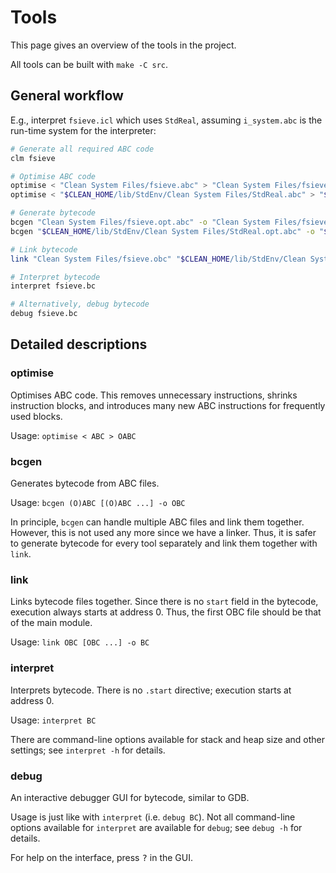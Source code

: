 # Tools

This page gives an overview of the tools in the project.

All tools can be built with `make -C src`.

## General workflow

E.g., interpret `fsieve.icl` which uses `StdReal`, assuming `i_system.abc` is
the run-time system for the interpreter:

```bash
# Generate all required ABC code
clm fsieve

# Optimise ABC code
optimise < "Clean System Files/fsieve.abc" > "Clean System Files/fsieve.opt.abc"
optimise < "$CLEAN_HOME/lib/StdEnv/Clean System Files/StdReal.abc" > "$CLEAN_HOME/lib/StdEnv/Clean System Files/StdReal.opt.abc"

# Generate bytecode
bcgen "Clean System Files/fsieve.opt.abc" -o "Clean System Files/fsieve.obc"
bcgen "$CLEAN_HOME/lib/StdEnv/Clean System Files/StdReal.opt.abc" -o "$CLEAN_HOME/lib/StdEnv/Clean System Files/StdReal.obc"

# Link bytecode
link "Clean System Files/fsieve.obc" "$CLEAN_HOME/lib/StdEnv/Clean System Files/StdReal.obc" i_system.abc -o fsieve.bc

# Interpret bytecode
interpret fsieve.bc

# Alternatively, debug bytecode
debug fsieve.bc
```

## Detailed descriptions

### optimise

Optimises ABC code. This removes unnecessary instructions, shrinks instruction
blocks, and introduces many new ABC instructions for frequently used blocks.

Usage: `optimise < ABC > OABC`

### bcgen

Generates bytecode from ABC files.

Usage: `bcgen (O)ABC [(O)ABC ...] -o OBC`

In principle, `bcgen` can handle multiple ABC files and link them together.
However, this is not used any more since we have a linker. Thus, it is safer to
generate bytecode for every tool separately and link them together with `link`.

### link

Links bytecode files together.
Since there is no `start` field in the bytecode, execution always starts at
address 0. Thus, the first OBC file should be that of the main module.

Usage: `link OBC [OBC ...] -o BC`

### interpret

Interprets bytecode. There is no `.start` directive; execution starts at
address 0.

Usage: `interpret BC`

There are command-line options available for stack and heap size and other
settings; see `interpret -h` for details.

### debug

An interactive debugger GUI for bytecode, similar to GDB.

Usage is just like with `interpret` (i.e. `debug BC`). Not all command-line
options available for `interpret` are available for `debug`; see `debug -h` for
details.

For help on the interface, press <kbd>?</kbd> in the GUI.
